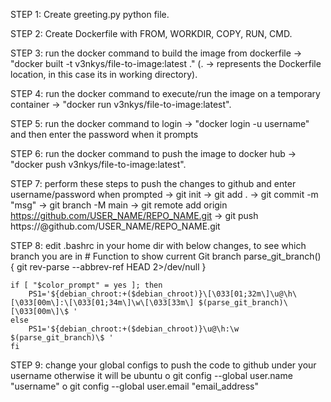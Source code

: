 STEP 1: Create greeting.py python file.

STEP 2: Create Dockerfile with FROM, WORKDIR, COPY, RUN, CMD.

STEP 3: run the docker command to build the image from dockerfile -> "docker built -t v3nkys/file-to-image:latest ." (. -> represents the Dockerfile location, in this case its in working directory).

STEP 4: run the docker command to execute/run the image on a temporary container -> "docker run v3nkys/file-to-image:latest".

STEP 5: run the docker command to login -> "docker login -u username" and then enter the password when it prompts

STEP 6: run the docker command to push the image to docker hub -> "docker push v3nkys/file-to-image:latest".

STEP 7: perform these steps to push the changes to github and enter username/password when prompted
	-> git init
	-> git add .
	-> git commit -m "msg"
	-> git branch -M main
	-> git remote add origin https://github.com/USER_NAME/REPO_NAME.git
	-> git push https://<your-token>@github.com/USER_NAME/REPO_NAME.git

STEP 8: edit .bashrc in your home dir with below changes, to see which branch you are in
	# Function to show current Git branch
	parse_git_branch() {
	  git rev-parse --abbrev-ref HEAD 2>/dev/null
	}

	if [ "$color_prompt" = yes ]; then
	    PS1='${debian_chroot:+($debian_chroot)}\[\033[01;32m\]\u@\h\[\033[00m\]:\[\033[01;34m\]\w\[\033[33m\] $(parse_git_branch)\[\033[00m\]\$ '
	else
	    PS1='${debian_chroot:+($debian_chroot)}\u@\h:\w $(parse_git_branch)\$ '
	fi

STEP 9: change your global configs to push the code to github under your username otherwise it will be ubuntu
	o git config --global user.name "username"
	o git config --global user.email "email_address"

